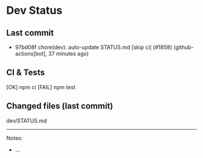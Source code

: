 # Dev Status

## Last commit
- 97bd08f chore(dev): auto-update STATUS.md [skip ci] (#1858) (github-actions[bot], 37 minutes ago)
## CI & Tests
[OK] npm ci
[FAIL] npm test

## Changed files (last commit)
dev/STATUS.md

---
Notes:
- ...
